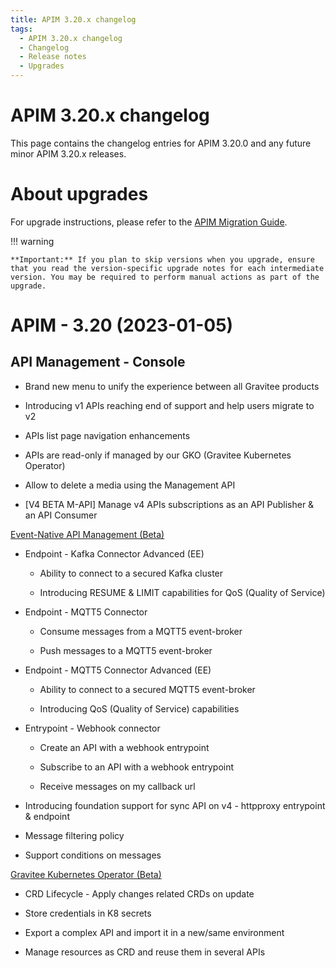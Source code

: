 ```yaml
---
title: APIM 3.20.x changelog
tags:
  - APIM 3.20.x changelog
  - Changelog
  - Release notes
  - Upgrades
---
```


# APIM 3.20.x changelog

This page contains the changelog entries for APIM 3.20.0 and any future minor APIM 3.20.x releases.

# About upgrades

For upgrade instructions, please refer to the [APIM Migration Guide](installation-guide/installation-guide-migration.md).

!!! warning

    **Important:** If you plan to skip versions when you upgrade, ensure that you read the version-specific upgrade notes for each intermediate version. You may be required to perform manual actions as part of the upgrade.



# APIM - 3.20 (2023-01-05)

## API Management - Console

-   Brand new menu to unify the experience between all Gravitee products

-   Introducing v1 APIs reaching end of support and help users migrate
    to v2

-   APIs list page navigation enhancements

-   APIs are read-only if managed by our GKO (Gravitee Kubernetes
    Operator)

-   Allow to delete a media using the Management API

-   \[V4 BETA M-API\] Manage v4 APIs subscriptions as an API Publisher &
    an API Consumer

[Event-Native API Management (Beta)](../v4-beta/v4-beta-event-native-apim-introduction.md)

-   Endpoint - Kafka Connector Advanced (EE)

    -   Ability to connect to a secured Kafka cluster

    -   Introducing RESUME & LIMIT capabilities for QoS (Quality of
        Service)

-   Endpoint - MQTT5 Connector

    -   Consume messages from a MQTT5 event-broker

    -   Push messages to a MQTT5 event-broker

-   Endpoint - MQTT5 Connector Advanced (EE)

    -   Ability to connect to a secured MQTT5 event-broker

    -   Introducing QoS (Quality of Service) capabilities

-   Entrypoint - Webhook connector

    -   Create an API with a webhook entrypoint

    -   Subscribe to an API with a webhook entrypoint

    -   Receive messages on my callback url

-   Introducing foundation support for sync API on v4 - httpproxy
    entrypoint & endpoint

-   Message filtering policy

-   Support conditions on messages

[Gravitee Kubernetes Operator (Beta)](../kubernetes/apim-kubernetes-operator-overview.md)

-   CRD Lifecycle - Apply changes related CRDs on update

-   Store credentials in K8 secrets

-   Export a complex API and import it in a new/same environment

-   Manage resources as CRD and reuse them in several APIs
